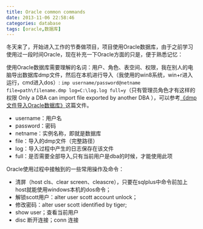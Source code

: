 ```yaml
---
title: Oracle common commands
date: 2013-11-06 22:58:46
categories: database
tags: [oracle,数据库]
---
```

冬天来了，开始进入工作的节奏做项目，项目使用Oracle数据库，由于之前学习使用过一段时间Oracle，现在补充一下Oracle方面的只是，便于熟悉记忆：

使用Oracle数据库需要理解的名词：用户、角色、表空间、权限，我在别人的电脑导出数据库dmp文件，然后在本机进行导入（我使用的win8系统，win+r进入运行，cmd进入dos）: 
`imp username/password@netname file=path\filename.dmp log=C:\log.log full=y`（只有管理员角色才有这样的权限 Only a DBA can import file exported by another DBA ），可以参考<a href="http://wenku.baidu.com/view/4ad1d162caaedd3383c4d35d.html">《dmp文件导入Oracle数据库》</a>这篇文件。

+ username：用户名
+ password：密码
+ netname：实例名称，即就是数据库
+ file：导入的dmp文件（完整路径）
+ log：导入过程中产生的日志保存在该文件
+ full：是否需要全部导入,只有当前用户是dba的时候，才能使用此项 

Oracle使用过程中接触到的一些常用操作及命令：

- 清屏（host cls、clear screen、cleascre），只要在sqlplus中命令前加上host就能使用windows本机的dos命令；
- 解锁scott用户：alter user scott account unlock；
- 修改密码：alter user scott identified by tiger;
- show user；查看当前用户
- disc 断开连接；conn 连接